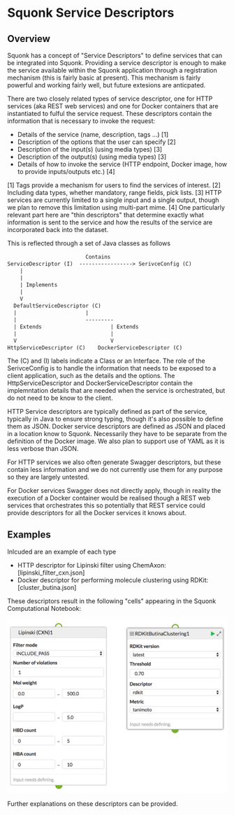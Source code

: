 # Squonk Service Descriptors

## Overview

Squonk has a concept of "Service Descriptors" to define services that can be integrated into Squonk.
Providing a service descriptor is enough to make the service available within the Squonk application through
a registration mechanism (this is fairly basic at present). This mechanism is fairly powerful and working fairly well, but future extesions are anticpated.

There are two closely related types of service descriptor, one for HTTP services (aka REST web services) and one for Docker containers that are instantiated to fulful the service request. These descriptors contain the information that is necessary to invoke the request:

* Details of the service (name, description, tags ...) [1]
* Description of the options that the user can specify [2]
* Description of the input(s) (using media types) [3]
* Description of the output(s) (using media types) [3]
* Details of how to invoke the service (HTTP endpoint, Docker image, how to provide inputs/outputs etc.) [4]

[1] Tags provide a mechanism for users to find the services of interest. 
[2] Including data types, whether mandatory, range fields, pick lists.
[3] HTTP services are currently limited to a single input and a single output, though we plan to remove this limitation using multi-part mime.
[4] One particularly relevant part here are "thin descriptors" that determine exactly what information is sent to the service and how the results of the service are incorporated back into the dataset.

This is reflected through a set of Java classes as follows

                             Contains
    ServiceDescriptor (I)  -----------------> SerivceConfig (C)
        |
        |
        | Implements
        |
        V
      DefaultServiceDescriptor (C)
      |                      |
      |                      ---------
      | Extends                      | Extends            
      |                              |
      V                              V
    HttpServiceDescriptor (C)    DockerServiceDescriptor (C)

The (C) and (I) labels indicate a Class or an Interface.
The role of the SerivceConfig is to handle the information that needs to be exposed to a client application, such as the details and the options.
The HttpServiceDescriptor and DockerServiceDescriptor contain the implemntation details that are needed when the service is orchestrated, but do not need to be know to the client.

HTTP Service descriptors are typically defined as part of the service, typically in Java to ensure strong typing, though it's also possible to define them as JSON.
Docker service descriptors are defined as JSON and placed in a location know to Squonk. Necessarily they have to be separate from the definition of the Docker image.
We also plan to support use of YAML as it is less verbose than JSON.

For HTTP services we also often generate Swagger descriptors, but these contain less information and we do not currently use them for any purpose so they are largely untested.

For Docker services Swagger does not directly apply, though in reality the execution of a Docker container would be realised though a REST web services that orchestrates this so potentially that REST service could provide descriptors for all the Docker services it knows about.  


## Examples

Inlcuded are an example of each type

* HTTP descriptor for Lipinski filter using ChemAxon: [lipinski_filter_cxn.json]
* Docker descriptor for performing molecule clustering using RDKit: [cluster_butina.json]

These descriptors result in the following "cells" appearing in the Squonk Computational Notebook: 

![Squonk cells](cells.png)

Further explanations on these descriptors can be provided.

